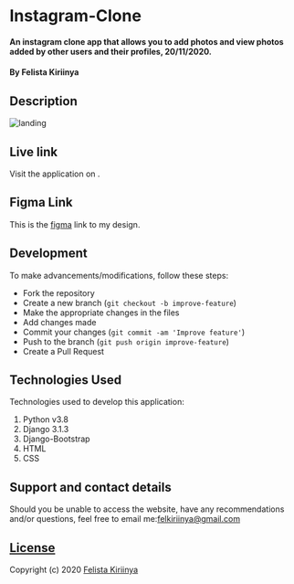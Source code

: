 # Instagram-Clone

#### An instagram clone app that allows you to add photos and view photos added by other users and their profiles, 20/11/2020.
#### By Felista Kiriinya

## Description

![landing](./static/landing.png)

## Live link
Visit the application on .

## Figma Link
This is the [figma](https://www.figma.com/file/D6GWnb1vzjQ7wRuVL4k2of/instagram?node-id=5%3A3) link to my design.

## Development
To make advancements/modifications, follow these steps:

- Fork the repository
- Create a new branch (`git checkout -b improve-feature`)
- Make the appropriate changes in the files
- Add changes made
- Commit your changes (`git commit -am 'Improve feature'`)
- Push to the branch (`git push origin improve-feature`)
- Create a Pull Request 

## Technologies Used
Technologies used to develop this application:

1. Python v3.8
2. Django 3.1.3
3. Django-Bootstrap
4. HTML 
5. CSS


## Support and contact details

Should you be unable to access the website, have any recommendations and/or questions, feel free to email me:[felkiriinya@gmail.com](mailto:felkiriinya@gmail.com)

## [License](https://github.com/felkiriinya/Instagram-Clone/blob/master/LICENSE)

Copyright (c) 2020 [Felista Kiriinya](https://github.com/felkiriinya)
